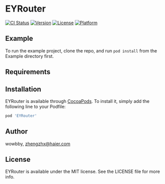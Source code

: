 # EYRouter

[![CI Status](https://img.shields.io/travis/wowbby/EYRouter.svg?style=flat)](https://travis-ci.org/wowbby/EYRouter)
[![Version](https://img.shields.io/cocoapods/v/EYRouter.svg?style=flat)](https://cocoapods.org/pods/EYRouter)
[![License](https://img.shields.io/cocoapods/l/EYRouter.svg?style=flat)](https://cocoapods.org/pods/EYRouter)
[![Platform](https://img.shields.io/cocoapods/p/EYRouter.svg?style=flat)](https://cocoapods.org/pods/EYRouter)

## Example

To run the example project, clone the repo, and run `pod install` from the Example directory first.

## Requirements

## Installation

EYRouter is available through [CocoaPods](https://cocoapods.org). To install
it, simply add the following line to your Podfile:

```ruby
pod 'EYRouter'
```

## Author

wowbby, zhengzhx@haier.com

## License

EYRouter is available under the MIT license. See the LICENSE file for more info.
